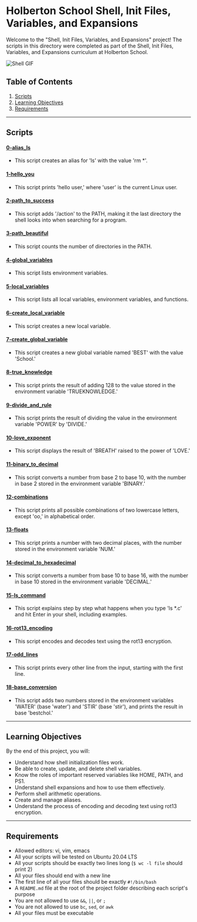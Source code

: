 # Holberton School Shell, Init Files, Variables, and Expansions

Welcome to the "Shell, Init Files, Variables, and Expansions" project! The scripts in this directory were completed as part of the Shell, Init Files, Variables, and Expansions curriculum at Holberton School.

![Shell GIF](https://media.giphy.com/media/fmkYSBlJt3XjNF6p9c/giphy.gif)

## Table of Contents

1. [Scripts](#scripts)
2. [Learning Objectives](#learning-objectives)
3. [Requirements](#requirements)

---

## Scripts

#### [0-alias_ls](0-alias_ls)

- This script creates an alias for 'ls' with the value 'rm *'.

#### [1-hello_you](1-hello_you)

- This script prints 'hello user,' where 'user' is the current Linux user.

#### [2-path_to_success](2-path_to_success)

- This script adds '/action' to the PATH, making it the last directory the shell looks into when searching for a program.

#### [3-path_beautiful](3-path_beautiful)

- This script counts the number of directories in the PATH.

#### [4-global_variables](4-global_variables)

- This script lists environment variables.

#### [5-local_variables](5-local_variables)

- This script lists all local variables, environment variables, and functions.

#### [6-create_local_variable](6-create_local_variable)

- This script creates a new local variable.

#### [7-create_global_variable](7-create_global_variable)

- This script creates a new global variable named 'BEST' with the value 'School.'

#### [8-true_knowledge](8-true_knowledge)

- This script prints the result of adding 128 to the value stored in the environment variable 'TRUEKNOWLEDGE.'

#### [9-divide_and_rule](9-divide_and_rule)

- This script prints the result of dividing the value in the environment variable 'POWER' by 'DIVIDE.'

#### [10-love_exponent](10-love_exponent)

- This script displays the result of 'BREATH' raised to the power of 'LOVE.'

#### [11-binary_to_decimal](11-binary_to_decimal)

- This script converts a number from base 2 to base 10, with the number in base 2 stored in the environment variable 'BINARY.'

#### [12-combinations](12-combinations)

- This script prints all possible combinations of two lowercase letters, except 'oo,' in alphabetical order.

#### [13-floats](13-floats)

- This script prints a number with two decimal places, with the number stored in the environment variable 'NUM.'

#### [14-decimal_to_hexadecimal](14-decimal_to_hexadecimal)

- This script converts a number from base 10 to base 16, with the number in base 10 stored in the environment variable 'DECIMAL.'

#### [15-ls_command](15-ls_command)

- This script explains step by step what happens when you type 'ls *.c' and hit Enter in your shell, including examples.

#### [16-rot13_encoding](16-rot13_encoding)

- This script encodes and decodes text using the rot13 encryption.

#### [17-odd_lines](17-odd_lines)

- This script prints every other line from the input, starting with the first line.

#### [18-base_conversion](18-base_conversion)

- This script adds two numbers stored in the environment variables 'WATER' (base 'water') and 'STIR' (base 'stir'), and prints the result in base 'bestchol.'

---

## Learning Objectives

By the end of this project, you will:

- Understand how shell initialization files work.
- Be able to create, update, and delete shell variables.
- Know the roles of important reserved variables like HOME, PATH, and PS1.
- Understand shell expansions and how to use them effectively.
- Perform shell arithmetic operations.
- Create and manage aliases.
- Understand the process of encoding and decoding text using rot13 encryption.

---

## Requirements

- Allowed editors: vi, vim, emacs
- All your scripts will be tested on Ubuntu 20.04 LTS
- All your scripts should be exactly two lines long (`$ wc -l file` should print 2)
- All your files should end with a new line
- The first line of all your files should be exactly `#!/bin/bash`
- A `README.md` file at the root of the project folder describing each script's purpose
- You are not allowed to use `&&`, `||`, or `;`
- You are not allowed to use `bc`, `sed`, or `awk`
- All your files must be executable
